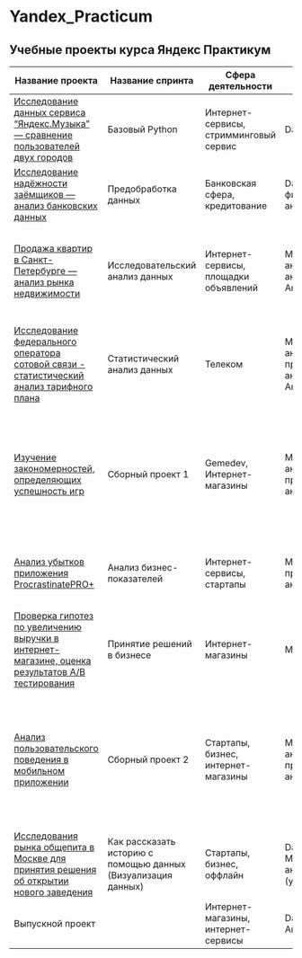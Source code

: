 # Yandex_Practicum
## Учебные проекты курса Яндекс Практикум 

| Название проекта | Название спринта | Сфера деятельности | Направление деятельности | Инструменты, навыки | 
| ---------------- | ---------------- | ------------------------ | ------------------ | -------------- |
|[Исследование данных сервиса “Яндекс.Музыка” — сравнение пользователей двух городов](https://github.com/KittyCorpsegrinder/Yandex_Practicum/blob/main/Yandex_Music/readme.md) | Базовый Python | Интернет-сервисы, стримминговый сервис | Data Analyst | Python, Pandas |
| [Исследование надёжности заёмщиков — анализ банковских данных](https://github.com/KittyCorpsegrinder/Yandex_Practicum/blob/main/Borrower%20reliability%20research/readme.md) | Предобработка данных | Банковская сфера, кредитование | Data Analyst, финансовый аналитик | Предобработка данных, Pyton, Pandas |
| [Продажа квартир в Санкт-Петербурге — анализ рынка недвижимости](https://github.com/KittyCorpsegrinder/Yandex_Practicum/blob/main/Real_Estate_Market_Analysis/readme.md) | Исследовательский анализ данных | Интернет-сервисы, площадки объявлений | Маркетинг-аналитик, Fraud-аналитик, Data Analyst | Python, Pandas, Matplotlib, визуализация данных, предобработка данных, исследовательский анализ |
| [Исследование федерального оператора сотовой связи - статистический анализ тарифного плана](https://github.com/KittyCorpsegrinder/Yandex_Practicum/blob/main/Statistical_data_analysis/readme.md) | Статистический анализ данных | Телеком | Маркетинг-аналитик, продуктовый аналитик, Data Analyst |  Python, Pandas, Matplotlib, NumPy, SciPy, описательная статистика, проверка статистических гипотез |
| [Изучение закономерностей, определяющих успешность игр](https://github.com/KittyCorpsegrinder/Yandex_Practicum/blob/main/prefabricated_project1/readme.md) | Сборный проект 1 | Gemedev, Интернет-магазины | Маркетинг-аналитик, продуктовый аналитик | Python, Pandas, Matplotlib, NumPy, предобработка данных, исследовательский анализ данных, описательная статистика, проверка статистических гипотез |
| [Анализ убытков приложения ProcrastinatePRO+](https://github.com/KittyCorpsegrinder/Yandex_Practicum/blob/main/Analysis_of_business_indicators/readme.md) | Анализ бизнес-показателей | Интернет-сервисы, стартапы | Маркетинг аналитик, продуктовый аналитик | Python, Pandas, Matplotlib, Seaborn, когортный анализ, юнит-экономика, продуктовые метрики |
| [Проверка гипотез по увеличению выручки в интернет-магазине, оценка результатов А/В тестирования](https://github.com/KittyCorpsegrinder/Yandex_Practicum/blob/main/Decision_making_in_business/readme.md) | Принятие решений в бизнесе | Интернет-магазины | Маркетинг-аналитик | Python, Pandas, Matplotlib, SciPy, А/В тестирование, проверка статистических гипотез |
| [Анализ пользовательского поведения в мобильном приложении](https://github.com/KittyCorpsegrinder/Yandex_Practicum/blob/main/Prefabricated_Project_2/readme.md) | Сборный проект 2 | Стартапы, бизнес, интернет-магазины | Маркетинг-аналитик, продуктовый аналитик | Python, Pandas, Matplotlib, Seaborn, Plotly, А/В тестирование, событийная аналитика, продуктовые метрики, проверка статистических гипотез, визуализация данных |
| [Исследования рынка общепита в Москве для принятия решения об открытии нового заведения](https://github.com/KittyCorpsegrinder/Yandex_Practicum/blob/main/Market_of_catering_establishments_in_Moscow/readme.md) | Как рассказать историю с помощью данных (Визуализация данных) | Стартапы, бизнес, оффлайн | Data Analyst, Маркетинг-аналитик, Аналитик (универсал) | Python, Pandas, Seaborn, Plotly, визуализация данных | |
| Выпускной проект | | Интернет-магазины, интернет-сервисы | Data Analyst, Аналитик(универсал) | | |
